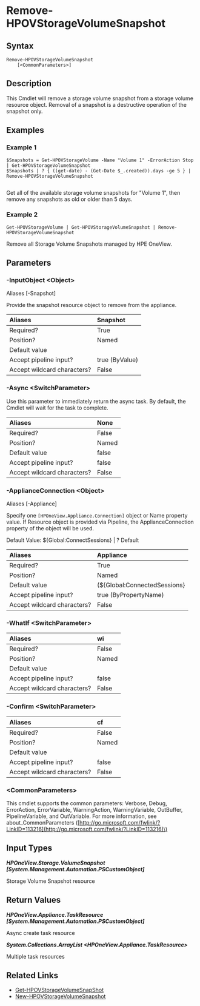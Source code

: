 ﻿---
description: 
---

# Remove-HPOVStorageVolumeSnapshot

## Syntax

```text
Remove-HPOVStorageVolumeSnapshot
    [<CommonParameters>]
```

## Description

This Cmdlet will remove a storage volume snapshot from a storage volume resource object.  Removal of a snapshot is a destructive operation of the snapshot only.
## Examples

###  Example 1 

```text
$Snapshots = Get-HPOVStorageVolume -Name "Volume 1" -ErrorAction Stop | Get-HPOVStorageVolumeSnapshot
$Snapshots | ? { ((get-date) - (Get-Date $_.created)).days -ge 5 } | Remove-HPOVStorageVolumeSnapshot


```

Get all of the available storage volume snapshots for "Volume 1", then remove any snapshots as old or older than 5 days.

###  Example 2 

```text
Get-HPOVStorageVolume | Get-HPOVStorageVolumeSnapshot | Remove-HPOVStorageVolumeSnapshot

```

Remove all Storage Volume Snapshots managed by HPE OneView.

## Parameters

### -InputObject &lt;Object&gt;

Aliases [-Snapshot]

Provide the snapshot resource object to remove from the appliance.

| Aliases | Snapshot |
| :--- | :--- |
| Required? | True |
| Position? | Named |
| Default value |  |
| Accept pipeline input? | true (ByValue) |
| Accept wildcard characters? | False |

### -Async &lt;SwitchParameter&gt;

Use this parameter to immediately return the async task.  By default, the Cmdlet will wait for the task to complete.

| Aliases | None |
| :--- | :--- |
| Required? | False |
| Position? | Named |
| Default value | false |
| Accept pipeline input? | false |
| Accept wildcard characters? | False |

### -ApplianceConnection &lt;Object&gt;

Aliases [-Appliance]

Specify one `[HPOneView.Appliance.Connection]` object or Name property value. If Resource object is provided via Pipeline, the ApplianceConnection property of the object will be used.

Default Value: ${Global:ConnectSessions} | ? Default

| Aliases | Appliance |
| :--- | :--- |
| Required? | True |
| Position? | Named |
| Default value | (${Global:ConnectedSessions} | ? Default) |
| Accept pipeline input? | true (ByPropertyName) |
| Accept wildcard characters? | False |

### -WhatIf &lt;SwitchParameter&gt;



| Aliases | wi |
| :--- | :--- |
| Required? | False |
| Position? | Named |
| Default value |  |
| Accept pipeline input? | false |
| Accept wildcard characters? | False |

### -Confirm &lt;SwitchParameter&gt;



| Aliases | cf |
| :--- | :--- |
| Required? | False |
| Position? | Named |
| Default value |  |
| Accept pipeline input? | false |
| Accept wildcard characters? | False |

### &lt;CommonParameters&gt;

This cmdlet supports the common parameters: Verbose, Debug, ErrorAction, ErrorVariable, WarningAction, WarningVariable, OutBuffer, PipelineVariable, and OutVariable. For more information, see about\_CommonParameters \([http://go.microsoft.com/fwlink/?LinkID=113216](http://go.microsoft.com/fwlink/?LinkID=113216)\)

## Input Types

_**HPOneView.Storage.VolumeSnapshot [System.Management.Automation.PSCustomObject]**_

Storage Volume Snapshot resource

## Return Values

_**HPOneView.Appliance.TaskResource [System.Management.Automation.PSCustomObject]**_

Async create task resource


_**System.Collections.ArrayList <HPOneView.Appliance.TaskResource>**_

Multiple task resources

## Related Links

* [Get-HPOVStorageVolumeSnapShot](get-hpovstoragevolumesnapshot.md)
* [New-HPOVStorageVolumeSnapshot](new-hpovstoragevolumesnapshot.md)
